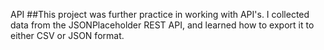 API
 ##This project was further practice in working with API's. I collected data from the JSONPlaceholder REST API, and learned how to export it to either CSV or JSON format.
